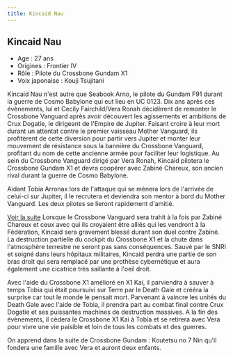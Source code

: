 ```yaml
---
title: Kincaid Nau
---
```


Kincaid Nau
-----------


- Age : 27 ans  
- Origines : Frontier IV  
- Rôle : Pilote du Crossbone Gundam X1  
- Voix japonaise : Kouji Tsujitani


Kincaid Nau n'est autre que Seabook Arno, le pilote du Gundam F91 durant la guerre de Cosmo Babylone qui eut lieu en UC 0123. Dix ans après ces évènements, lui et Cecily Fairchild/Vera Ronah décidèrent de remonter le Crossbone Vanguard après avoir découvert les agissements et ambitions de Crux Dogatie, le dirigeant de l'Empire de Jupiter. Faisant croire à leur mort durant un attentat contre le premier vaisseau Mother Vanguard, ils profitèrent de cette diversion pour partir vers Jupiter et monter leur mouvement de résistance sous la bannière du Crossbone Vanguard, profitant du nom de cette ancienne armée pour faciliter leur logistique. Au sein du Crossbone Vanguard dirigé par Vera Ronah, Kincaid pilotera le Crossbone Gundam X1 et devra coopérer avec Zabiné Chareux, son ancien rival durant la guerre de Cosmo Babylone.


Aidant Tobia Arronax lors de l'attaque qui se mènera lors de l'arrivée de celui-ci sur Jupiter, il le recrutera et deviendra son mentor à bord du Mother Vanguard. Les deux pilotes se lieront rapidement d'amitié.


[Voir la suite](javascript:spoiler();)
Lorsque le Crossbone Vanguard sera trahit à la fois par Zabiné Chareux et ceux avec qui ils croyaient être alliés qui les vendront à la Fédération, Kincaid sera gravement blessé durant son duel contre Zabiné. La destruction partielle du cockpit du Crossbone X1 et la chute dans l'atmosphère terrestre ne seront pas sans conséquences. Sauvé par le SNRI et soigné dans leurs hôpitaux militaires, Kincaid perdra une partie de son bras droit qui sera remplacé par une prothèse cybernétique et aura également une cicatrice très saillante à l'oeil droit.


Avec l'aide du Crossbone X1 amélioré en X1 Kai, il parviendra à sauver à temps Tobia qui était poursuivi sur Terre par le Death Gale et crééra la surprise car tout le monde le pensait mort. Parvenant à vaincre les unités du Death Gale avec l'aide de Tobia, il prendra part au combat final contre Crux Dogatie et ses puissantes machines de destruction massives. A la fin des évènements, il cèdera le Crossbone X1 Kai à Tobia et se retirera avec Vera pour vivre une vie paisible et loin de tous les combats et des guerres.


On apprend dans la suite de Crossbone Gundam : Koutetsu no 7 Nin qu'il fondera une famille avec Vera et auront deux enfants.


